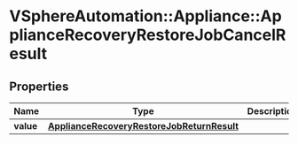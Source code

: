 # VSphereAutomation::Appliance::ApplianceRecoveryRestoreJobCancelResult

## Properties
Name | Type | Description | Notes
------------ | ------------- | ------------- | -------------
**value** | [**ApplianceRecoveryRestoreJobReturnResult**](ApplianceRecoveryRestoreJobReturnResult.md) |  | 


